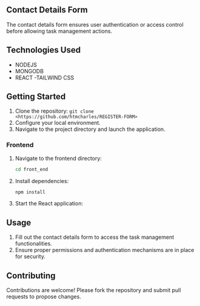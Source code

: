 
## Contact Details Form
 The contact details form ensures user authentication or access control before allowing task management actions.

## Technologies Used

- NODEJS
- MONGODB 
- REACT
-TAILWIND CSS

## Getting Started

1. Clone the repository: `git clone <https://github.com/htmcharles/REGISTER-FORM>`
2. Configure  your local environment.
3. Navigate to the project directory and launch the application.


### Frontend
1. Navigate to the frontend directory:
    ```bash
    cd front_end
    ```
2. Install dependencies:
    ```bash
    npm install
    ```
3. Start the React application:

## Usage

1. Fill out the contact details form to access the task management functionalities.
3. Ensure proper permissions and authentication mechanisms are in place for security.

## Contributing

Contributions are welcome! Please fork the repository and submit pull requests to propose changes.

